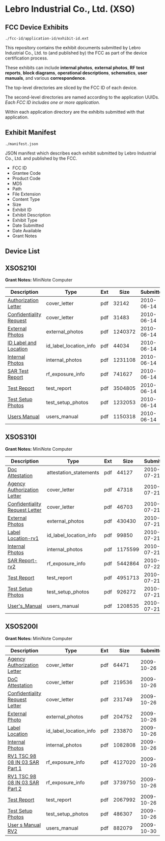 # Lebro Industrial Co., Ltd. (XSO)
## FCC Device Exhibits

```
./fcc-id/application-id/exhibit-id.ext
```

This repository contains the exhibit documents submitted by Lebro Industrial Co., Ltd. to (and published by) the FCC as part of the device certification process.

These exhibits can include **internal photos**, **external photos**, **RF test reports**, **block diagrams**, **operational descriptions**, **schematics**, **user manuals**, and various **correspondence**.

The top-level directories are sliced by the FCC ID of each device.

The second-level directories are named according to the application UUIDs. *Each FCC ID includes one or more application.*

Within each application directory are the exhibits submitted with that application. 

## Exhibit Manifest

```
./manifest.json
```

JSON manifest which describes each exhibit submitted by Lebro Industrial Co., Ltd. and published by the FCC.

- FCC ID
- Grantee Code
- Product Code
- MD5
- Path
- File Extension
- Content Type
- Size
- Exhibit ID
- Exhibit Description
- Exhibit Type
- Date Submitted
- Date Available
- Grant Notes

## Device List
## XSOS210I
**Grant Notes:** MiniNote Computer

| Description | Type | Ext | Size | Submitted | Available |
| ----------- | ---- | --- | ---- | --------- | --------- |
| [Authorization Letter](XSOS210I/9c446ee2882b40c2bd01a3efb4f029ae/1296202.pdf) | cover_letter | pdf | 32142 | 2010-06-14 | 2010-06-14 |
| [Confidentiality Request](XSOS210I/9c446ee2882b40c2bd01a3efb4f029ae/1296203.pdf) | cover_letter | pdf | 31483 | 2010-06-14 | 2010-06-14 |
| [External Photos](XSOS210I/9c446ee2882b40c2bd01a3efb4f029ae/1296205.pdf) | external_photos | pdf | 1240372 | 2010-06-14 | 2010-06-14 |
| [ID Label and Location](XSOS210I/9c446ee2882b40c2bd01a3efb4f029ae/1296206.pdf) | id_label_location_info | pdf | 44034 | 2010-06-14 | 2010-06-14 |
| [Internal Photos](XSOS210I/9c446ee2882b40c2bd01a3efb4f029ae/1296207.pdf) | internal_photos | pdf | 1231108 | 2010-06-14 | 2010-06-14 |
| [SAR Test Report](XSOS210I/9c446ee2882b40c2bd01a3efb4f029ae/1296211.pdf) | rf_exposure_info | pdf | 741627 | 2010-06-14 | 2010-06-14 |
| [Test Report](XSOS210I/9c446ee2882b40c2bd01a3efb4f029ae/1296213.pdf) | test_report | pdf | 3504805 | 2010-06-14 | 2010-06-14 |
| [Test Setup Photos](XSOS210I/9c446ee2882b40c2bd01a3efb4f029ae/1296208.pdf) | test_setup_photos | pdf | 1232053 | 2010-06-14 | 2010-06-14 |
| [Users Manual](XSOS210I/9c446ee2882b40c2bd01a3efb4f029ae/1296214.pdf) | users_manual | pdf | 1150318 | 2010-06-14 | 2010-06-14 |
## XSOS310I
**Grant Notes:** MiniNote Computer

| Description | Type | Ext | Size | Submitted | Available |
| ----------- | ---- | --- | ---- | --------- | --------- |
| [Doc Attestation](XSOS310I/531afd963c01117a44c091b2d621add2/1315065.pdf) | attestation_statements | pdf | 44127 | 2010-07-21 | 2010-07-22 |
| [Agency Authorization Letter](XSOS310I/531afd963c01117a44c091b2d621add2/1315063.pdf) | cover_letter | pdf | 47318 | 2010-07-21 | 2010-07-22 |
| [Confidentiality Request Letter](XSOS310I/531afd963c01117a44c091b2d621add2/1315064.pdf) | cover_letter | pdf | 46703 | 2010-07-21 | 2010-07-22 |
| [External Photos](XSOS310I/531afd963c01117a44c091b2d621add2/1315062.pdf) | external_photos | pdf | 430430 | 2010-07-21 | 2010-07-22 |
| [Label Location-rv1](XSOS310I/531afd963c01117a44c091b2d621add2/1315060.pdf) | id_label_location_info | pdf | 99850 | 2010-07-21 | 2010-07-22 |
| [Internal Photos](XSOS310I/531afd963c01117a44c091b2d621add2/1315061.pdf) | internal_photos | pdf | 1175599 | 2010-07-21 | 2010-07-22 |
| [SAR Report-rv2](XSOS310I/531afd963c01117a44c091b2d621add2/1315859.pdf) | rf_exposure_info | pdf | 5442864 | 2010-07-22 | 2010-07-22 |
| [Test Report](XSOS310I/531afd963c01117a44c091b2d621add2/1315057.pdf) | test_report | pdf | 4951713 | 2010-07-21 | 2010-07-22 |
| [Test Setup Photos](XSOS310I/531afd963c01117a44c091b2d621add2/1315056.pdf) | test_setup_photos | pdf | 926272 | 2010-07-21 | 2010-07-22 |
| [User's_Manual](XSOS310I/531afd963c01117a44c091b2d621add2/1315055.pdf) | users_manual | pdf | 1208535 | 2010-07-21 | 2010-07-22 |
## XSOS200I
**Grant Notes:** MiniNote Computer

| Description | Type | Ext | Size | Submitted | Available |
| ----------- | ---- | --- | ---- | --------- | --------- |
| [Agency Authorization Letter](XSOS200I/94b3a0aceef20729936d8da82b507425/1189144.pdf) | cover_letter | pdf | 64471 | 2009-10-26 | 2009-10-30 |
| [DoC Attestation](XSOS200I/94b3a0aceef20729936d8da82b507425/1189145.pdf) | cover_letter | pdf | 219536 | 2009-10-26 | 2009-10-30 |
| [Confidentiality Request Letter](XSOS200I/94b3a0aceef20729936d8da82b507425/1189146.pdf) | cover_letter | pdf | 231749 | 2009-10-26 | 2009-10-30 |
| [External Photo](XSOS200I/94b3a0aceef20729936d8da82b507425/1189147.pdf) | external_photos | pdf | 204752 | 2009-10-26 | 2009-10-30 |
| [Label Location](XSOS200I/94b3a0aceef20729936d8da82b507425/1189149.pdf) | id_label_location_info | pdf | 233870 | 2009-10-26 | 2009-10-30 |
| [Internal Photos](XSOS200I/94b3a0aceef20729936d8da82b507425/1189148.pdf) | internal_photos | pdf | 1082808 | 2009-10-26 | 2009-10-30 |
| [RV1 TSC 98 08 IN 03 SAR Part 1](XSOS200I/94b3a0aceef20729936d8da82b507425/1189154.pdf) | rf_exposure_info | pdf | 4127020 | 2009-10-26 | 2009-10-30 |
| [RV1 TSC 98 08 IN 03 SAR Part 2](XSOS200I/94b3a0aceef20729936d8da82b507425/1189155.pdf) | rf_exposure_info | pdf | 3739750 | 2009-10-26 | 2009-10-30 |
| [Test Report](XSOS200I/94b3a0aceef20729936d8da82b507425/1189152.pdf) | test_report | pdf | 2067992 | 2009-10-26 | 2009-10-30 |
| [Test Setup Photos](XSOS200I/94b3a0aceef20729936d8da82b507425/1189153.pdf) | test_setup_photos | pdf | 486307 | 2009-10-26 | 2009-10-30 |
| [User s Manual RV2](XSOS200I/94b3a0aceef20729936d8da82b507425/1191823.pdf) | users_manual | pdf | 882079 | 2009-10-30 | 2009-10-30 |
